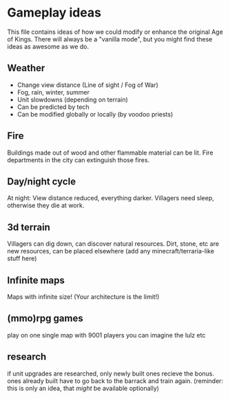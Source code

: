 Gameplay ideas
==============

This file contains ideas of how we could modify or enhance the original Age of Kings. There will always be a "vanilla mode", but you might find these ideas as awesome as we do.  

Weather
-------

* Change view distance (Line of sight / Fog of War)
* Fog, rain, winter, summer
* Unit slowdowns (depending on terrain)
* Can be predicted by tech
* Can be modified globally or locally (by voodoo priests)

Fire
----

Buildings made out of wood and other flammable material can be lit.
Fire departments in the city can extinguish those fires.

Day/night cycle
---------------

At night: View distance reduced, everything darker.
Villagers need sleep, otherwise they die at work.


3d terrain
----------

Villagers can dig down, can discover natural resources.
Dirt, stone, etc are new resources, can be placed elsewhere
(add any minecraft/terraria-like stuff here)


Infinite maps
-------------

Maps with infinite size! (Your architecture is the limit!)


(mmo)rpg games
--------------

play on one single map with 9001 players
you can imagine the lulz etc


research
--------

if unit upgrades are researched, only newly built ones recieve the bonus.
ones already built have to go back to the barrack and train again.
(reminder: this is only an idea, that _might_ be available optionally)

